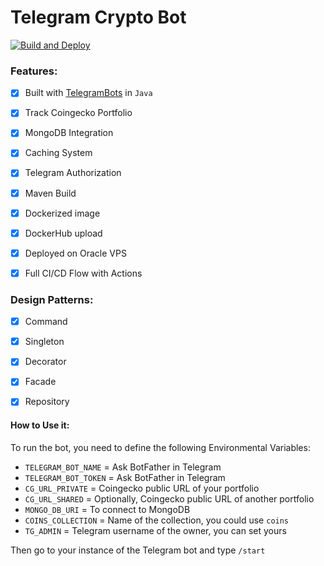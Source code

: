 # Telegram Crypto Bot

[![Build and Deploy](https://github.com/fedy97/telegram-crypto-bot/actions/workflows/deploy.yml/badge.svg)](https://github.com/fedy97/telegram-crypto-bot/actions/workflows/deploy.yml)

### Features:

- [x] Built with [TelegramBots](https://github.com/rubenlagus/TelegramBots) in `Java`
- [x] Track Coingecko Portfolio
- [x] MongoDB Integration
- [x] Caching System
- [x] Telegram Authorization
- [x] Maven Build
- [x] Dockerized image
- [x] DockerHub upload
- [x] Deployed on Oracle VPS
- [x] Full CI/CD Flow with Actions


### Design Patterns:

- [x] Command
- [x] Singleton
- [x] Decorator
- [x] Facade
- [x] Repository


#### How to Use it:

To run the bot, you need to define the following Environmental Variables:

- `TELEGRAM_BOT_NAME` = Ask BotFather in Telegram
- `TELEGRAM_BOT_TOKEN` = Ask BotFather in Telegram
- `CG_URL_PRIVATE` = Coingecko public URL of your portfolio
- `CG_URL_SHARED` = Optionally, Coingecko public URL of another portfolio
- `MONGO_DB_URI` = To connect to MongoDB
- `COINS_COLLECTION` = Name of the collection, you could use `coins`
- `TG_ADMIN` = Telegram username of the owner, you can set yours

Then go to your instance of the Telegram bot and type `/start`
